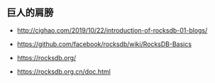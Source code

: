 





## 巨人的肩膀

- http://cighao.com/2019/10/22/introduction-of-rocksdb-01-blogs/

- https://github.com/facebook/rocksdb/wiki/RocksDB-Basics

- https://rocksdb.org/

- https://rocksdb.org.cn/doc.html

  